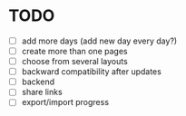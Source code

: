 # TODO

- [ ] add more days (add new day every day?)
- [ ] create more than one pages
- [ ] choose from several layouts
- [ ] backward compatibility after updates
- [ ] backend
- [ ] share links
- [ ] export/import progress
